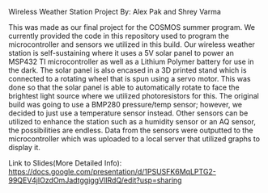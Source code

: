 Wireless Weather Station Project
By: Alex Pak and Shrey Varma

This was made as our final project for the COSMOS summer program. We currently provided the code in this repository
used to program the microcontroller and sensors we utilized in this build. Our wireless weather station is self-sustaining
where it uses a 5V solar panel to power an MSP432 TI microcontroller as well as a Lithium Polymer battery for use in the dark. 
The solar panel is also encased in a 3D printed stand which is connected to a rotating wheel that is spun using a servo motor.
This was done so that the solar panel is able to automatically rotate to face the brightest light source where we utilized photoresistors for this.
The original build was going to use a BMP280 pressure/temp sensor; however, we decided to just use a temperature sensor instead.
Other sensors can be utilized to enhance the station such as a humidity sensor or an AQ sensor, the possibilities are endless.
Data from the sensors were outputted to the microcontroller which was uploaded to a local server that utilized graphs to display it. 

Link to Slides(More Detailed Info): https://docs.google.com/presentation/d/1PSUSFK6MqLPTG2-99QEV4jIOzdOmJadtggiggVlIRdQ/edit?usp=sharing
